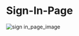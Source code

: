 # Sign-In-Page
![sign in_page_image](https://user-images.githubusercontent.com/66511606/125516967-02a670f5-dc19-43cf-a8b2-cb6c540e9da4.png)
